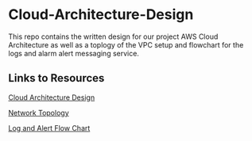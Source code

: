 # Cloud-Architecture-Design
This repo contains the written design for our project AWS Cloud Architecture as well as a toplogy of the VPC setup and flowchart for the logs and alarm alert messaging service.
<BR>

## Links to Resources
[Cloud Architecture Design](https://github.com/Digi-Guard/Cloud-Architecture-Design/blob/main/Cloud_Architecture_and_Design.md)

[Network Topology](https://github.com/Digi-Guard/Cloud-Architecture-Design/blob/main/NetworkTopology.png)

[Log and Alert Flow Chart](https://github.com/Digi-Guard/Cloud-Architecture-Design/blob/main/Alert-Message-Flow.png)